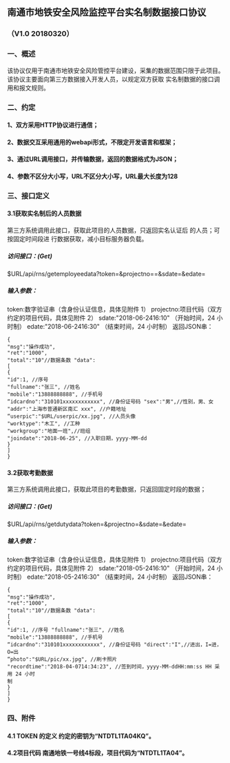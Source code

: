 ## 南通市地铁安全风险监控平台实名制数据接口协议 
### （V1.0 20180320）
### 一、概述
该协议仅用于南通市地铁安全风险管控平台建设，采集的数据范围只限于此项目。
该协议主要面向第三方数据接入开发人员，以规定双方获取 实名制数据的接口调用和报文规则。
### 二、约定
#### 1、双方采用HTTP协议进行通信；
#### 2、数据交互采用通用的webapi形式，不限定开发语言和框架；
#### 3、通过URL调用接口，并传输数据，返回的数据格式为JSON；
#### 4、参数不区分大小写，URL不区分大小写，URL最大长度为128
### 三、接口定义
#### 3.1获取实名制后的人员数据
第三方系统调用此接口，获取此项目的人员数据，只返回实名认证后 的人员；可按固定时间段进 行数据获取，减小目标服务器负载。
##### 访问接口：(Get)
$URL/api/rns/getemployeedata?token=&projectno==&sdate=&edate=
##### 输入参数：
token:数字验证串（含身份认证信息，具体见附件 1）
projectno:项目代码（双方约定的项目代码，具体见附件 2）
sdate:"2018-06-2416:10" （开始时间，24 小时制）
edate:"2018-06-2416:30" （结束时间，24 小时制）
返回JSON串：
```
{
"msg":"操作成功",
"ret":"1000",
"total":"10"//数据条数 "data":
[
{
"id":1, //序号
"fullname":"张三", //姓名
"mobile":"13888888888", //手机号
“idcardno":"310101xxxxxxxxxxxx", //身份证号码 "sex":"男",//性别，男、女
"addr":"上海市普通新区南汇 xxx", //户籍地址
“userpic":"$URL/userpic/xx.jpg", //人员头像
"worktype":"木工", //工种
"workgroup":"地面一班",//班组
"joindate":"2018-06-25", //入职日期，yyyy-MM-dd
}
]
}
```
#### 3.2获取考勤数据
第三方系统调用此接口，获取此项目的考勤数据，只返回固定时段的数据；
##### 访问接口：(Get)
$URL/api/rns/getdutydata?token=&projectno=&sdate=&edate=
##### 输入参数：
token:数字验证串（含身份认证信息，具体见附件 1）
projectno:项目代码（双方约定的项目代码，具体见附件 2）
sdate:"2018-05-2416:10" （开始时间，24 小时制）
edate:"2018-05-2416:30" （结束时间，24 小时制）
返回JSON串：
```
{
"msg":"操作成功",
"ret":"1000",
"total":"10"//数据条数 "data":
[
{
"id":1, //序号 "fullname":"张三", //姓名
"mobile":"13888888888", //手机号
“idcardno":"310101xxxxxxxxxxxx", //身份证号码 "direct":"I",//进出，I=进，O=出
“photo":"$URL/pic/xx.jpg", //刷卡照片
"recordtime":"2018-04-0714:34:23", //签到时间，yyyy-MM-ddHH:mm:ss HH 采用 24 小时
制
}
]
}
```
### 四、附件
#### 4.1 TOKEN 的定义 约定的密钥为“NTDTL1TA04KQ”。
#### 4.2项目代码 南通地铁一号线4标段，项目代码为“NTDTL1TA04”。